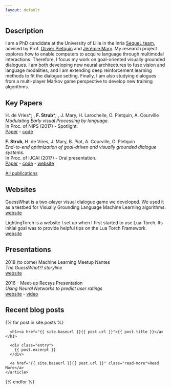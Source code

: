 ```yaml
---
layout: default
---
```


## Description
I am a PhD candidate at the University of Lille in the Inria [SequeL team](https://team.inria.fr/sequel/), advised by Prof. [Olivier Pietquin](http://www.lifl.fr/~pietquin/) and [Jérémie Mary](http://www.grappa.univ-lille3.fr/~mary/).
My research project explores how to enable computers to acquire language through multimodal interactions. 
Therefore, I focus my work on goal-oriented visually grounded dialogues. 
I am both developing new neural architectures to fuse vision and language modalities, and I am extending deep reinforcement learning methods to fit the dialogue setting. 
Finally, I am also studying dialogues from a multi-player Markov game perspective to develop new training algorithms.

## Key Papers

H. de Vries\*; , **F. Strub**\*; , J. Mary, H. Larochelle, O. Pietquin, A. Courville <br/>
*Modulating Early visual Processing by language.* <br/>
In Proc. of NIPS (2017) - Spotlight. <br/>
[Paper](https://arxiv.org/abs/1707.00683) - [code](https://github.com/GuessWhatGame) 

**F. Strub**, H. de Vries, J. Mary, B. Piot, A. Courville, O. Pietquin <br/>
*End-to-end optimization of goal-driven and visually grounded dialogue systems.*  <br/>
In Proc. of IJCAI (2017) - Oral presentation.  <br/>
[Paper](https://arxiv.org/abs/1703.05423) - [code](https://github.com/GuessWhatGame/guesswhat) - [website](https://guesswhat.ai/)

<article class="more_publi">
<a href="{{ site.baseurl }}/publications" class="read-more">All publications</a>
</article>


## Websites
GuessWhat is a two-player visual dialogue game we developed. We used it as a testbed for Visually Grounding Language Machine Learning algorithms. <br/>
[website](https://guesswhat.ai/)

LightingTorch is a website I set up when I first started to use Lua-Torch. Its initial goal was to provide helpful tips on the Lua Torch Framework. <br/>
[website](http://lighting-torch.com/)


## Presentations
2018 (to come) Machine Learning Meetup Nantes <br/>
*The GuessWhat?! storyline* <br/>
[website](https://www.meetup.com/Nantes-Machine-Learning-Meetup/events/239908834/)

2016 - Meet-up Recsys Presentation <br/>
*Using Neural Networks to predict user ratings* <br/>
[website](https://www.meetup.com/RecSysFR/events/231530623/?_cookie-check=24UkbWeDEob87GeP) - [video](https://www.youtube.com/watch?v=VTpAZRlgWJk)

## Recent blog posts
<div class="posts">
  {% for post in site.posts %}
    <article class="post">

      <h1><a href="{{ site.baseurl }}{{ post.url }}">{{ post.title }}</a></h1>

      <div class="entry">
        {{ post.excerpt }}
      </div>

      <a href="{{ site.baseurl }}{{ post.url }}" class="read-more">Read More</a>
    </article>
  {% endfor %}
</div>
